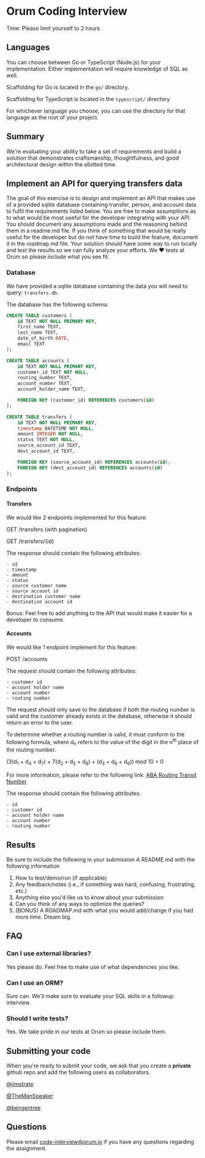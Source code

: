 # Orum Coding Interview

Time: Please limit yourself to 2 hours

## Languages

You can choose between Go or TypeScript (Node.js) for your implementation. Either implementation will require knowledge of SQL as well.

Scaffolding for Go is located in the `go/` directory.

Scaffolding for TypeScript is located in the `typescript/` directory.

For whichever language you choose, you can use the directory for that language as the root of your project.

## Summary

We're evaluating your ability to take a set of requirements and build a solution that demonstrates craftsmanship, thoughtfulness, and good architectural design within the allotted time.

## Implement an API for querying transfers data

The goal of this exercise is to design and implement an API that makes use of a provided sqlite database containing transfer, person, and account data to fulfil the requirements listed below.  You are free to make assumptions as to what would be most useful for the developer integrating with your API. You should document any assumptions made and the reasoning behind them in a readme.md file.  If you think of something that would be really useful for the developer but do not have time to build the feature, document it in the roadmap.md file.
Your solution should have some way to run locally and test the results so we can fully analyze your efforts. We ❤️ tests at Orum so please include what you see fit. 

### Database

We have provided a sqlite database containing the data you will need to query: `transfers.db`.

The database has the following schema:

```sql
CREATE TABLE customers (
    id TEXT NOT NULL PRIMARY KEY,
    first_name TEXT,
    last_name TEXT,
    date_of_birth DATE,
    email TEXT
);

CREATE TABLE accounts (
    id TEXT NOT NULL PRIMARY KEY,
    customer_id TEXT NOT NULL,
    routing_number TEXT,
    account_number TEXT,
    account_holder_name TEXT,

    FOREIGN KEY (customer_id) REFERENCES customers(id)
);

CREATE TABLE transfers (
    id TEXT NOT NULL PRIMARY KEY,
    timestamp DATETIME NOT NULL,
    amount INTEGER NOT NULL,
    status TEXT NOT NULL,
    source_account_id TEXT,
    dest_account_id TEXT,

    FOREIGN KEY (source_account_id) REFERENCES accounts(id),
    FOREIGN KEY (dest_account_id) REFERENCES accounts(id)
);
```

### Endpoints

#### Transfers

We would like 2 endpoints implemented for this feature:

GET /transfers (with pagination)

GET /transfers/{id}

The response should contain the following attributes:
```text
- id
- timestamp
- amount
- status
- source customer name
- source account id
- destination customer name
- destination account id
```

Bonus: Feel free to add anything to the API that would make it easier for a developer to consume.

#### Accounts

We would like 1 endpoint implement for this feature:

POST /accounts

The request should contain the following attributes:
```text
- customer id
- account holder name
- account number
- routing number
```

The request should only save to the database if both the routing number is valid and the customer already exists in the database, otherwise it should return an error to the user.

To determine whether a routing number is valid, it must conform to the following formula, where d<sub>n</sub> refers to the value of the digit in the n<sup>th</sup> place of the routing number.

(3(d<sub>1</sub> + d<sub>4</sub> + d<sub>7</sub>) + 7(d<sub>2</sub> + d<sub>5</sub> + d<sub>8</sub>) + (d<sub>3</sub> + d<sub>6</sub> + d<sub>9</sub>)) mod 10 = 0

For more information, please refer to the following link: [ABA Routing Transit Number](https://en.wikipedia.org/wiki/ABA_routing_transit_number#Check_digit)

The response should contain the following attributes:
```text
- id
- customer id
- account holder name
- account number
- routing number
```

## Results

Be sure to include the following in your submission
A README.md with the following information

1. How to test/demo/run (if applicable)
2. Any feedback/notes (i.e., if something was hard, confusing, frustrating, etc.)
3. Anything else you'd like us to know about your submission
4. Can you think of any ways to optimize the queries?
5. (BONUS) A ROADMAP.md with what you would add/change if you had more time. Dream big.

## FAQ

### Can I use external libraries?

Yes please do.  Feel free to make use of what dependencies you like.

### Can I use an ORM?

Sure can. We'll make sure to evaluate your SQL skills in a followup interview.

### Should I write tests?

Yes. We take pride in our tests at Orum so please include them.

## Submitting your code

When you're ready to submit your code, we ask that you create a **private** github repo and add the following users as collaborators.

[@jimstrate](https://github.com/jimstrate)

[@TheManSpeaker](https://github.com/TheManSpeaker)

[@bengentree](https://github.com/bengentree)

## Questions

Please email code-interview@orum.io if you have any questions regarding the assignment.
